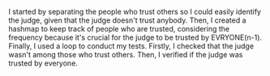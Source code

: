 I started by separating the people who trust others so I could easily identify the judge, given that the judge doesn't trust anybody. Then, I created a hashmap to keep track of people who are trusted, considering the frequency because it's crucial for the judge to be trusted by EVRYONE(n-1). Finally, I used a loop to conduct my tests. Firstly, I checked that the judge wasn't among those who trust others. Then, I verified if the judge was trusted by everyone.
